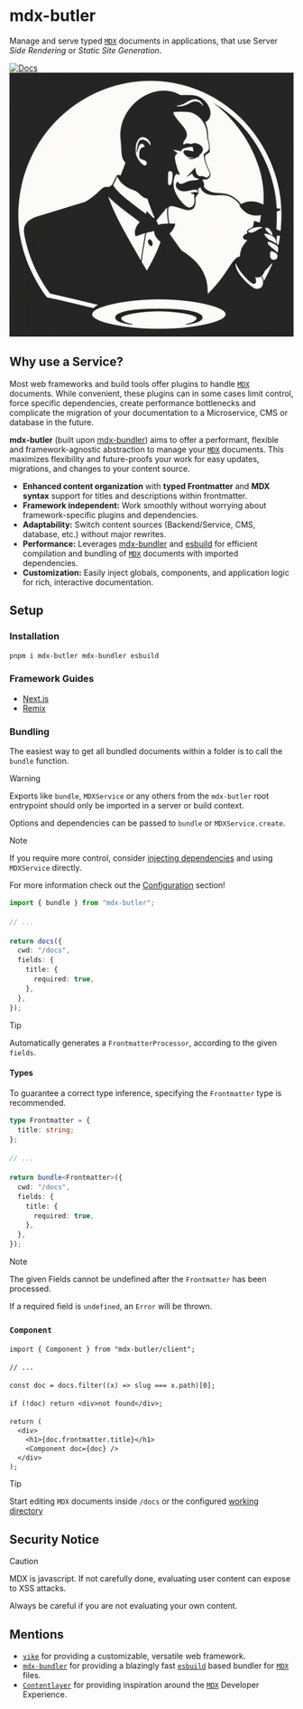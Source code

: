 # mdx-butler

Manage and serve typed [`MDX`](https://mdxjs.com/) documents in applications, that use Server _Side Rendering_ or _Static Site Generation_.

[![Docs](https://img.shields.io/badge/docs-online-green)](https://mdx-butler.com/)
![logo](/docs/public/butler.png)

## Why use a Service?

Most web frameworks and build tools offer plugins to handle [`MDX`](https://mdxjs.com/) documents.
While convenient, these plugins can in some cases limit control, force specific dependencies,
create performance bottlenecks and complicate the migration of your documentation to a Microservice, CMS or database in the future.

**mdx-butler** (built upon [mdx-bundler](https://github.com/kentcdodds/mdx-bundler)) aims to offer a performant,
flexible and framework-agnostic abstraction to manage your [`MDX`](https://mdxjs.com/) documents.
This maximizes flexibility and future-proofs your work for easy updates, migrations, and changes to your content source.

- **Enhanced content organization** with **typed Frontmatter** and **MDX syntax** support for titles and descriptions within frontmatter.
- **Framework independent:** Work smoothly without worrying about framework-specific plugins and dependencies.
- **Adaptability:** Switch content sources (Backend/Service, CMS, database, etc.) without major rewrites.
- **Performance:** Leverages [mdx-bundler](https://github.com/kentcdodds/mdx-bundler) and [esbuild](https://esbuild.github.io/) for efficient compilation and bundling of [`MDX`](https://mdxjs.com/) documents with imported dependencies.
- **Customization:** Easily inject globals, components, and application logic for rich, interactive documentation.

## Setup

### Installation

```
pnpm i mdx-butler mdx-bundler esbuild
```

### Framework Guides

- [Next.js](https://mdx-butler.com/configuration/next)
- [Remix](https://mdx-butler.com/configuration/remix)

### Bundling

The easiest way to get all bundled documents within a folder is to call the `bundle` function.

> [!Warning]
> Exports like `bundle`, `MDXService` or any others from the `mdx-butler` root entrypoint
> should only be imported in a server or build context.

Options and dependencies can be passed to `bundle` or `MDXService.create`.

> [!Note]
> If you require more control, consider [injecting
> dependencies](https://mdx-butler.com/customization/DI) and using `MDXService` directly.
>
> For more information check out the [Configuration](https://mdx-butler.com/configuration) section!

```ts {1,7-10} showLineNumbers
import { bundle } from "mdx-butler";

// ...

return docs({
  cwd: "/docs",
  fields: {
    title: {
      required: true,
    },
  },
});
```

> [!Tip]
> Automatically generates a `FrontmatterProcessor`, according to the given
> `fields`.

#### Types

To guarantee a correct type inference, specifying the `Frontmatter` type is recommended.

```ts {1-3,7} showLineNumbers
type Frontmatter = {
  title: string;
};

// ...

return bundle<Frontmatter>({
  cwd: "/docs",
  fields: {
    title: {
      required: true,
    },
  },
});
```

> [!Note]
> The given Fields cannot be undefined after the `Frontmatter` has been processed.
>
> If a required field is `undefined`, an `Error` will be thrown.

### `Component`

```tsx {1,12} showLineNumbers
import { Component } from "mdx-butler/client";

// ...

const doc = docs.filter((x) => slug === x.path)[0];

if (!doc) return <div>not found</div>;

return (
  <div>
    <h1>{doc.frontmatter.title}</h1>
    <Component doc={doc} />
  </div>
);
```

> [!Tip]
> Start editing `MDX` documents inside `/docs` or the configured [working
> directory](https://mdx-butler.com/configuration)

## Security Notice

> [!CAUTION]
> MDX is javascript. If not carefully done, evaluating user content can expose to XSS attacks.
>
> Always be careful if you are not evaluating your own content.

## Mentions

- [`vike`](https://vike.dev/) for providing a customizable, versatile web framework.
- [`mdx-bundler`](https://github.com/kentcdodds/mdx-bundler) for providing a blazingly fast [`esbuild`](https://esbuild.github.io/mdx-bundler) based bundler for [`MDX`](https://mdxjs.com/) files.
- [`Contentlayer`](https://contentlayer.dev/) for providing inspiration around the [`MDX`](https://mdxjs.com/) Developer Experience.
